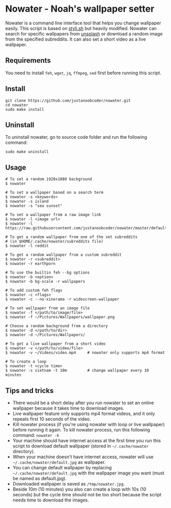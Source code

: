 # Nowater - Noah's wallpaper setter
Nowater is a command line interface tool that helps you change wallpaper easily. This script is based on [styli.sh](https://github.com/thevinter/styli.sh) but heavily modified. Nowater can search for specific wallpapers from [unsplash](https://unsplash.com/) or download a random image from the specified subreddits. It can also set a short video as a live wallpaper.

## Requirements
You need to install `feh`, `wget`, `jq`, `ffmpeg`, `sed` first before running this script.

## Install
```
git clone https://github.com/justanoobcoder/nowater.git
cd nowater
sudo make install
```

## Uninstall
To uninstall nowater, go to source code folder and run the following command:
```
sudo make uninstall
```

## Usage
```
# To set a random 1920x1080 background
$ nowater

# To set a wallpaper based on a search term
$ nowater -s <keywords>
$ nowater -s island
$ nowater -s "sea sunset"

# To set a wallpaper from a raw image link
$ nowater -l <image url>
$ nowater -l https://raw.githubusercontent.com/justanoobcoder/nowater/master/default.jpg

# To get a random wallpaper from one of the set subreddits
# (in $HOME/.cache/nowater/subreddits file)
$ nowater -l reddit

# To get a random wallpaper from a custom subreddit
$ nowater -r <subreddit>
$ nowater -r earthporn

# To use the builtin feh --bg options
$ nowater -b <option>
$ nowater -b bg-scale -r wallpapers

# To add custom feh flags
$ nowater -c <flags>
$ nowater -c --no-xinerama -r widescreen-wallpaper

# To set wallpaper from an image file
$ nowater -f </path/to/image/file>
$ nowater -f ~/Pictures/Wallpapers/wallpaper.png

# Choose a random background from a directory
$ nowater -d </path/to/dir>
$ nowater -d ~/Pictures/Wallpapers/

# To get a live wallpaper from a short video
$ nowater -v </path/to/video/file>
$ nowater -v ~/Videos/video.mp4     # nowater only supports mp4 format

# To create a loop
$ nowater -t <cycle time>
$ nowater -s vietnam -t 10m         # change wallpaper every 10 minutes
```

## Tips and tricks
- There would be a short delay after you run nowater to set an online wallpaper because it takes time to download images.
- Live wallpaper feature only supports mp4 format videos, and it only repeats first 10 seconds of the video.
- Kill nowater process (if you're using nowater with loop or live wallpaper) before running it again. To kill nowater process, run this following command: `nowater -k`
- Your machine should have internet access at the first time you run this script to download default wallpaper (stored in `~/.cache/nowater` directory).
- When your machine doesn't have internet access, nowater will use `~/.cache/nowater/default.jpg` as wallpaper.
- You can change default wallpaper by replacing `~/.cache/nowater/default.jpg` with the wallpaper image you want (must be named as default.jpg).
- Downloaded wallpaper is saved as `/tmp/nowater.jpg`.
- Beside 10m (10 minutes) you also can create a loop with 10s (10 seconds) but the cycle time should not be too short because the script needs time to download the images.
